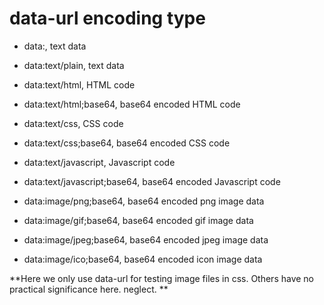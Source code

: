 # data-url encoding type
- data:, text data
- data:text/plain, text data
- data:text/html, HTML code
- data:text/html;base64, base64 encoded HTML code
- data:text/css, CSS code
- data:text/css;base64, base64 encoded CSS code
- data:text/javascript, Javascript code
- data:text/javascript;base64, base64 encoded Javascript code


- data:image/png;base64, base64 encoded png image data
- data:image/gif;base64, base64 encoded gif image data
- data:image/jpeg;base64, base64 encoded jpeg image data
- data:image/ico;base64, base64 encoded icon image data

**Here we only use data-url for testing image files in css. Others have no practical significance here. neglect. **
